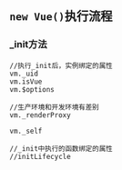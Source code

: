## `new Vue()`执行流程

### _init方法

```
//执行_init后，实例绑定的属性
vm._uid
vm.isVue
vm.$options

//生产环境和开发环境有差别
vm._renderProxy

vm._self

//_init中执行的函数绑定的属性
//initLifecycle

```